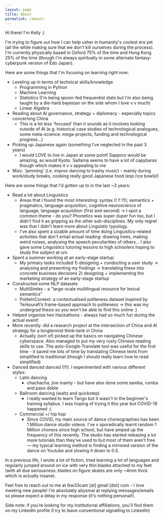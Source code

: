 ```yaml
---
layout: page
title: About
permalink: /about/ 
---
```


Hi there! I'm Kelly :) 

I'm trying to figure out how I can help usher in humanity's coolest era yet (all the while making sure that we don't kill ourselves during the process). I'm currently physically based in Oxford 75% of the time and Hong Kong 25% of the time (though I'm always spiritually in some alternate fantasy-cyberpunk version of Edo Japan). 

Here are some things that I'm focusing on learning right now: 

- Leveling up in terms of technical skills/knowledge
    - Programming in Python
    - Machine Learning
    - Statistics (I'm being spoon-fed frequentist stats but I'm also being taught by a die-hard bayesian on the side whom I love v v much)
    - Linear Algebra
- Reading about AI governance, strategy + diplomacy - especially topics concerning China
    - This is a lot less 'focused' than it sounds as it  involves looking outside of AI (e.g. historical case studies of technological analogues, some meta-science: mega-projects, funding and technological progress...)
- Picking up Japanese again (something I've neglected in the past 3 years)
    - I would LOVE to live in Japan at some point! Sapporo would be amazing, as would Kyoto. Saitama seems to have a lot of capybaras though which makes it v v appealing to me
- Misc: 'jamming' (i.e. improv dancing to trashy music) - mainly during work/study breaks, cooking really good Japanese food (esp rice bowls!)

Here are some things that I'd gotten up to in the last ~3 years:

- Read a lot about Linguistics
    - Areas that I found the most interesting: syntax (! !! !!!), semantics + pragmatics, language acquisition, cognitive neuroscience of language, language acquisition (first and second) → I spot a common theme - do you? Phonetics was super duper fun too, but I didn't find it as gripping as the other sub-disciplines. My only regret was that I didn't learn more about Linguistic typology.
    - I've also spent a sizable amount of time doing Linguistics-related activities that don't entail actual reading: drawing trees, making weird noises, analysing the speech peculiarities of others... I also gave some Linguistics tutoring lessons to high schoolers hoping to study the subject at uni.
- Spent a summer working at an early-stage startup
    - My primary tasks included 1) designing + conducting a user study → analysing and presenting my findings → translating these into concrete business decisions 2)  designing + implementing the marketing strategy of an early-stage startup
- Constructed some NLP datasets
    - MultiSimlex - a "large-scale multilingual resource for lexical semantics"
    - PoliteInContext: a contextualised politeness dataset inspired by Terkourafi’s frame-based approach to politeness → this was my undergrad thesis so you won't be able to find this online :)
- Helped organise two Hackathons - always had so much fun during the actual event!
- More recently: did a research project at the intersection of China and AI strategy for a longtermist think-tank in China
    - Actually (sort of) picked up the basics on navigating Chinese cyberspace. Also managed to put my very rusty Chinese reading skills to use. The auto-Google-Translate tool was useful for the first time - it saved me lots of time by translating Chinese texts from simplified to traditional (though I should really learn how to read simplified)
- Danced danced danced (!!!). I experimented with various different styles:
    - Latin dancing
        - chachacha, jive mainly - but have also done some samba, rumba and paso doble
    - Ballroom dancing (waltz and quickstep)
        - I really wanted to learn Tango but it wasn't in the beginner's training syllabus. I was hoping of trying it this year but COVID-19 happened :(
    - Commercial +/ hip hop
        - Since COVID, my main source of dance choreographies has been 1 Million dance studio videos. I've v sporadically learnt random 1 Million choreos since high school, but have amped up the frequency of this recently. The studio has started releasing a lot more tutorials than they've used to but most of them aren't free — my typical learning method is finding a mirrored version of the dance on Youtube and slowing it down to 0.5.

In a previous life, I wrote a lot of fiction, tried learning a lot of languages and regularly jumped around on ice with very thin blades attached to my feet (with all due seriousness: blades on figure skates are only ~4mm thick which is actually insane). 

Feel free to reach out to me at lkw33cam [at] gmail [dot] com - I love meeting new people! I'm absolutely abysmal at replying messages/emails so please expect a delay in my response (it's nothing personal!). 

Side note: if you're looking for my institutional affiliations, you'll find them on my LinkedIn profile (I try to leave conventional signalling to LinkedIn)
